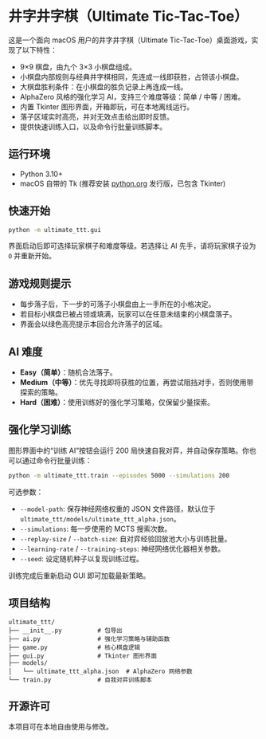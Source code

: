 # 井字井字棋（Ultimate Tic-Tac-Toe）

这是一个面向 macOS 用户的井字井字棋（Ultimate Tic-Tac-Toe）桌面游戏，实现了以下特性：

- 9×9 棋盘，由九个 3×3 小棋盘组成。
- 小棋盘内部规则与经典井字棋相同，先连成一线即获胜，占领该小棋盘。
- 大棋盘胜利条件：在小棋盘的胜负记录上再连成一线。
- AlphaZero 风格的强化学习 AI，支持三个难度等级：简单 / 中等 / 困难。
- 内置 Tkinter 图形界面，开箱即玩，可在本地离线运行。
- 落子区域实时高亮，并对无效点击给出即时反馈。
- 提供快速训练入口，以及命令行批量训练脚本。

## 运行环境

- Python 3.10+
- macOS 自带的 Tk (推荐安装 [python.org](https://www.python.org/downloads/mac-osx/) 发行版，已包含 Tkinter)

## 快速开始

```bash
python -m ultimate_ttt.gui
```

界面启动后即可选择玩家棋子和难度等级。若选择让 AI 先手，请将玩家棋子设为 `O` 并重新开始。

## 游戏规则提示

- 每步落子后，下一步的可落子小棋盘由上一手所在的小格决定。
- 若目标小棋盘已被占领或填满，玩家可以在任意未结束的小棋盘落子。
- 界面会以绿色高亮提示本回合允许落子的区域。

## AI 难度

- **Easy（简单）**：随机合法落子。
- **Medium（中等）**：优先寻找即将获胜的位置，再尝试阻挡对手，否则使用带探索的策略。
- **Hard（困难）**：使用训练好的强化学习策略，仅保留少量探索。

## 强化学习训练

 图形界面中的“训练 AI”按钮会运行 200 局快速自我对弈，并自动保存策略。你也可以通过命令行批量训练：

```bash
python -m ultimate_ttt.train --episodes 5000 --simulations 200
```

可选参数：

- `--model-path`: 保存神经网络权重的 JSON 文件路径，默认位于 `ultimate_ttt/models/ultimate_ttt_alpha.json`。
- `--simulations`: 每一步使用的 MCTS 搜索次数。
- `--replay-size` / `--batch-size`: 自对弈经验回放池大小与训练批量。
- `--learning-rate` / `--training-steps`: 神经网络优化器相关参数。
- `--seed`: 设定随机种子以复现训练过程。

训练完成后重新启动 GUI 即可加载最新策略。

## 项目结构

```
ultimate_ttt/
├── __init__.py          # 包导出
├── ai.py                # 强化学习策略与辅助函数
├── game.py              # 核心棋盘逻辑
├── gui.py               # Tkinter 图形界面
├── models/
│   └── ultimate_ttt_alpha.json  # AlphaZero 网络参数
└── train.py             # 自我对弈训练脚本
```

## 开源许可

本项目可在本地自由使用与修改。
